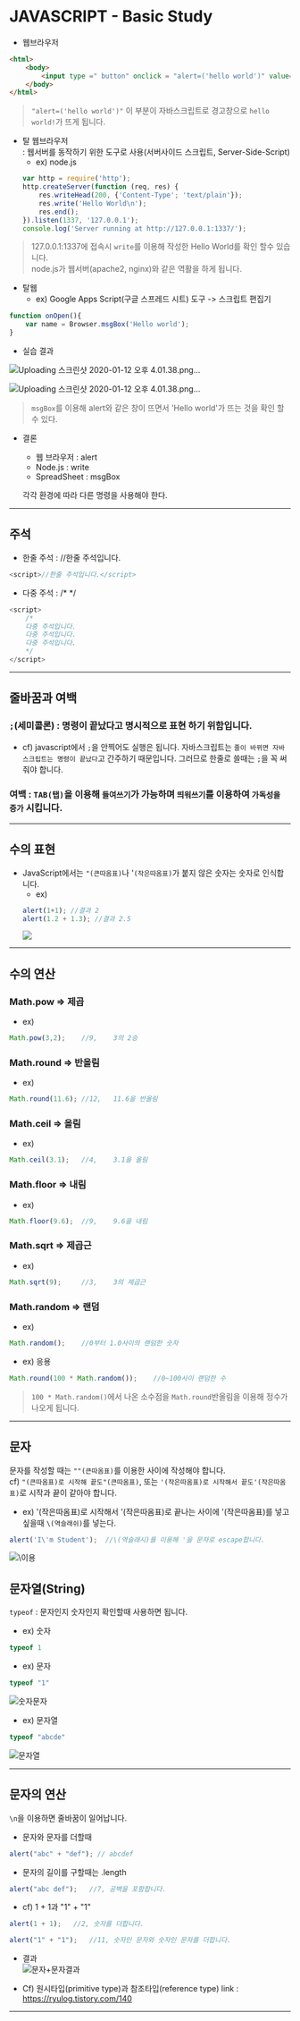 # JAVASCRIPT - Basic Study


- 웹브라우저

```html
<html>
    <body>
        <input type =" button" onclick = "alert=('hello world')" value="hello world!" />
    </body>
</html>
```
> `"alert=('hello world')"` 이 부분이 자바스크립트로 경고창으로 `hello world!`가 뜨게 됩니다.

- 탈 웹브라우저  
: 웹서버를 동작하기 위한 도구로 사용(서버사이드 스크립트, Server-Side-Script)  
  - ex) node.js  
  ```javascript
  var http = require('http');
  http.createServer(function (req, res) {
      res.writeHead(200, {'Content-Type'; 'text/plain'});
      res.write('Hello World\n');
      res.end();
  }).listen(1337, '127.0.0.1');
  console.log('Server running at http://127.0.0.1:1337/');
  ```
> 127.0.0.1:1337에 접속시 `write`를 이용해 작성한 Hello World를 확인 할수 있습니다.  
node.js가 웹서버(apache2, nginx)와 같은 역활을 하게 됩니다.

- 탈웹
  - ex) Google Apps Script(구글 스프레드 시트) 도구 -> 스크립트 편집기  
```javascript
function onOpen(){
    var name = Browser.msgBox('Hello world');
}
```  
- 실습 결과  

![Uploading 스크린샷 2020-01-12 오후 4.01.38.png…](https://user-images.githubusercontent.com/29330085/72215346-4edfbf00-3555-11ea-89d7-99ec6e8abd2e.png)

![Uploading 스크린샷 2020-01-12 오후 4.01.38.png…](https://user-images.githubusercontent.com/29330085/72215355-6dde5100-3555-11ea-992f-557e03087a07.png)  
> `msgBox`를 이용해 alert와 같은 창이 뜨면서 'Hello world'가 뜨는 것을 확인 할 수 있다.

- 결론
  - 웹 브라우저 : alert
  - Node.js : write
  - SpreadSheet : msgBox  
  
  각각 환경에 따라 다른 명령을 사용해야 한다.

<hr />

## 주석  
- 한줄 주석 : //한줄 주석입니다.
```javascript
<script>//한줄 주석입니다.</script>
```

- 다중 주석 : /*  */
```javascript
<script>
    /*
    다중 주석입니다.
    다중 주석입니다.
    다중 주석입니다.
    */
</script>
```

<hr />

## 줄바꿈과 여백

### `;`(세미콜론) : 명령이 끝났다고 명시적으로 표현 하기 위함입니다.
+ cf) javascript에서 `;`을 안찍어도 실행은 됩니다. 자바스크립트는 `줄이 바뀌면 자바스크립트는 명령이 끝났다`고 간주하기 때문입니다. 그러므로 한줄로 쓸때는 `;`을 꼭 써줘야 합니다.

### 여백 : `TAB(탭)`을 이용해 `들여쓰기`가 가능하며 `띄워쓰기`를 이용하여 `가독성을 증가` 시킵니다.

<hr />

## 수의 표현
- JavaScript에서는 `"(큰따옴표)`나 '`(작은따옴표)`가 붙지 않은 숫자는 숫자로 인식합니다.  
  - ex)  
  ```javascript
  alert(1+1); //결과 2  
  alert(1.2 + 1.3); //결과 2.5
  ```
  ![](https://user-images.githubusercontent.com/29330085/72215970-f365ff00-355d-11ea-80df-157f1ffdb1e8.png)  
  

<hr />


## 수의 연산
### Math.pow => 제곱
- ex)   
```javascript
Math.pow(3,2);    //9,    3의 2승 
```
### Math.round => 반올림  
- ex) 
```javascript
Math.round(11.6); //12,   11.6을 반올림
```  
### Math.ceil => 올림  
- ex) 
```javascript
Math.ceil(3.1);   //4,    3.1을 올림
```  
### Math.floor => 내림  
- ex) 
```javascript
Math.floor(9.6);  //9,    9.6을 내림
```
### Math.sqrt => 제곱근  
- ex) 
```javascript
Math.sqrt(9);     //3,    3의 제곱근
```
### Math.random => 랜덤
- ex) 
```javascript
Math.random();    //0부터 1.0사이의 랜덤한 숫자
```

- ex) 응용
```javascript
Math.round(100 * Math.random());    //0~100사이 랜덤한 수
```
> `100 * Math.random()`에서 나온 소수점을 `Math.round`반올림을 이용해 정수가 나오게 됩니다. 

<hr />


## 문자
문자를 작성할 때는 `""(큰따옴표)`를 이용한 사이에 작성해야 합니다.  
cf) `"(큰따옴표)로 시작해 끝도"(큰따옴표)`, 또는 `'(작은따옴표)로 시작해서 끝도'(작은따옴표)`로 시작과 끝이 같아야 합니다.
- ex) '(작은따옴표)로 시작해서 '(작은따옴표)로 끝나는 사이에 '(작은따옴표)를 넣고 싶을때 `\(역슬래쉬)`를 넣는다.

```javascript
alert('I\'m Student');  //\(역슬래시)를 이용해 '을 문자로 escape합니다.
```
![\이용](https://user-images.githubusercontent.com/29330085/72216250-24483300-3562-11ea-8dbd-34d0aeb5bd4e.png)

## 문자열(String)
`typeof` : 문자인지 숫자인지 확인할때 사용하면 됩니다.

- ex) 숫자
```javascript
typeof 1
```
- ex) 문자
```javascript
typeof "1"
```  
![숫자문자](https://user-images.githubusercontent.com/29330085/72216307-c700b180-3562-11ea-8eb3-8442398181a7.png)
- ex) 문자열
```javascript
typeof "abcde"
```  
![문자열](https://user-images.githubusercontent.com/29330085/72216306-c700b180-3562-11ea-8131-cb80381c0c79.png)  


<hr />

## 문자의 연산
`\n`을 이용하면 줄바꿈이 일어납니다.

- 문자와 문자를 더할때
```javascript
alert("abc" + "def"); // abcdef
```
- 문자의 길이를 구할때는 .length
```javascript
alert("abc def");   //7, 공백을 포함합니다.
```
- cf) 1 + 1과 "1" + "1"
```javascript
alert(1 + 1);   //2, 숫자를 더합니다.
```
```javascript
alert("1" + "1");   //11, 숫자인 문자와 숫자인 문자를 더합니다.
```
- 결과  
![문자+문자결과](https://user-images.githubusercontent.com/29330085/72216512-442d2600-3565-11ea-9fd7-6cf04ec7dffa.png)

- Cf) 원시타입(primitive type)과 참조타입(reference type)
link : https://ryulog.tistory.com/140

<hr />

